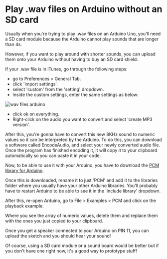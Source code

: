 # Play .wav files on Arduino without an SD card

Usually when you're trying to play .wav files on an Arduino Uno, you'll need a SD card module because the Arduino cannot play sounds that are longer than 4s.

However, if you want to play around with shorter sounds, you can upload them onto your Arduino without having to buy an SD card shield.

If your .wav file is in iTunes, go through the following steps:

* go to Preferences > General Tab.
* click 'import settings'.
* select 'custom' from the 'setting' dropdown.
* Inside the custom settings, enter the same settings as below:

![wav files arduino](http://highlowtech.org/wp-content/uploads/2011/12/iTunes-mp3-settings.png)

* click ok on everything.
* Right-click on the audio you want to convert and select 'create MP3 version'.

After this, you're gonna have to convert this new 8KHz sound to numeric values so it can be interpreted by the Arduino.
To do this, you can download a software called EncodeAudio, and select your newly converted audio file. Once the program has finished encoding it, it will copy it to your clipboard automatically so you can paste it in your code.

Now, to be able to use it with your Arduino, you have to download the [PCM library for Arduino](https://github.com/damellis/PCM/zipball/master).

Once this is downloaded, rename it to just 'PCM' and add it to the libraries folder where you usually have your other Arduino libraries.
You'll probably have to restart Arduino to be able to see it in the 'include library' dropdown.

After this, re-open Arduino, go to File > Examples > PCM and click on the playback example.

Where you see the array of numeric values, delete them and replace them with the ones you just copied to your clipboard.

Once you get a speaker connected to your Arduino on PIN 11, you can upload the sketch and you should hear your sound!

Of course, using a SD card module or a sound board would be better but if you don't have one right now, it's a good way to prototype stuff!
